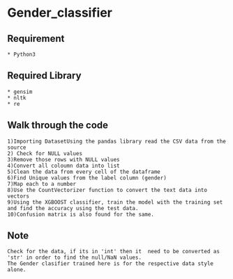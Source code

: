 # Gender_classifier

## Requirement
	* Python3

## Required Library
	* gensim
	* nltk
	* re
## Walk through the code
	1)Importing DatasetUsing the pandas library read the CSV data from the source
	2) Check for NULL values
	3)Remove those rows with NULL values
	4)Convert all coloumn data into list 
	5)Clean the data from every cell of the dataframe
	6)Find Unique values from the label column (gender)
	7)Map each to a number
	8)Use the CountVectorizer function to convert the text data into vectors
	9)Using the XGBOOST classifier, train the model with the training set and find the accuracy using the test data.
	10)Confusion matrix is also found for the same.
## Note
 	Check for the data, if its in 'int' then it  need to be converted as 'str' in order to find the null/NaN values. 
	The Gender clasifier trained here is for the respective data style alone.

